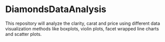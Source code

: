 # DiamondsDataAnalysis

This repository will analyze the clarity, carat and price using different data visualization methods like boxplots, violin plots, facet wrapped line charts and scatter plots.
